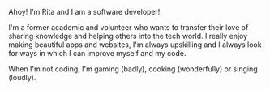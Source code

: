 Ahoy! I'm Rita and I am a software developer!

I'm a former academic and volunteer who wants to transfer their love of sharing knowledge and helping others into the tech world. I really enjoy making beautiful apps and websites, I'm always upskilling and I always look for ways in which I can improve myself and my code.

When I'm not coding, I'm gaming (badly), cooking (wonderfully) or singing (loudly).
